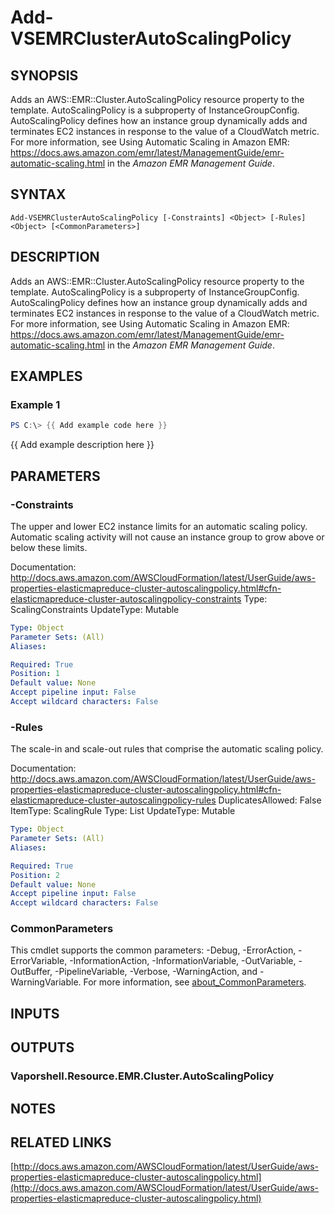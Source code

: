 # Add-VSEMRClusterAutoScalingPolicy

## SYNOPSIS
Adds an AWS::EMR::Cluster.AutoScalingPolicy resource property to the template.
AutoScalingPolicy is a subproperty of InstanceGroupConfig.
AutoScalingPolicy defines how an instance group dynamically adds and terminates EC2 instances in response to the value of a CloudWatch metric.
For more information, see Using Automatic Scaling in Amazon EMR: https://docs.aws.amazon.com/emr/latest/ManagementGuide/emr-automatic-scaling.html in the *Amazon EMR Management Guide*.

## SYNTAX

```
Add-VSEMRClusterAutoScalingPolicy [-Constraints] <Object> [-Rules] <Object> [<CommonParameters>]
```

## DESCRIPTION
Adds an AWS::EMR::Cluster.AutoScalingPolicy resource property to the template.
AutoScalingPolicy is a subproperty of InstanceGroupConfig.
AutoScalingPolicy defines how an instance group dynamically adds and terminates EC2 instances in response to the value of a CloudWatch metric.
For more information, see Using Automatic Scaling in Amazon EMR: https://docs.aws.amazon.com/emr/latest/ManagementGuide/emr-automatic-scaling.html in the *Amazon EMR Management Guide*.

## EXAMPLES

### Example 1
```powershell
PS C:\> {{ Add example code here }}
```

{{ Add example description here }}

## PARAMETERS

### -Constraints
The upper and lower EC2 instance limits for an automatic scaling policy.
Automatic scaling activity will not cause an instance group to grow above or below these limits.

Documentation: http://docs.aws.amazon.com/AWSCloudFormation/latest/UserGuide/aws-properties-elasticmapreduce-cluster-autoscalingpolicy.html#cfn-elasticmapreduce-cluster-autoscalingpolicy-constraints
Type: ScalingConstraints
UpdateType: Mutable

```yaml
Type: Object
Parameter Sets: (All)
Aliases:

Required: True
Position: 1
Default value: None
Accept pipeline input: False
Accept wildcard characters: False
```

### -Rules
The scale-in and scale-out rules that comprise the automatic scaling policy.

Documentation: http://docs.aws.amazon.com/AWSCloudFormation/latest/UserGuide/aws-properties-elasticmapreduce-cluster-autoscalingpolicy.html#cfn-elasticmapreduce-cluster-autoscalingpolicy-rules
DuplicatesAllowed: False
ItemType: ScalingRule
Type: List
UpdateType: Mutable

```yaml
Type: Object
Parameter Sets: (All)
Aliases:

Required: True
Position: 2
Default value: None
Accept pipeline input: False
Accept wildcard characters: False
```

### CommonParameters
This cmdlet supports the common parameters: -Debug, -ErrorAction, -ErrorVariable, -InformationAction, -InformationVariable, -OutVariable, -OutBuffer, -PipelineVariable, -Verbose, -WarningAction, and -WarningVariable. For more information, see [about_CommonParameters](http://go.microsoft.com/fwlink/?LinkID=113216).

## INPUTS

## OUTPUTS

### Vaporshell.Resource.EMR.Cluster.AutoScalingPolicy
## NOTES

## RELATED LINKS

[http://docs.aws.amazon.com/AWSCloudFormation/latest/UserGuide/aws-properties-elasticmapreduce-cluster-autoscalingpolicy.html](http://docs.aws.amazon.com/AWSCloudFormation/latest/UserGuide/aws-properties-elasticmapreduce-cluster-autoscalingpolicy.html)

